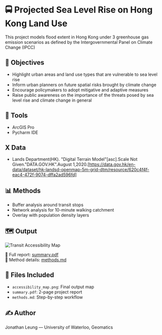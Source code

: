 # 🚍 Projected Sea Level Rise on Hong Kong Land Use

This project models flood extent in Hong Kong under 3 greenhouse gas emission scenarios as defined by the Intergovernmental Panel on Climate Change (IPCC)

## 📌 Objectives

- Highlight urban areas and land use types that are vulnerable to sea level rise
- Inform urban planners on future spatial risks brought by climate change
- Encourage policymakers to adopt mitigative and adaptive measures
- Raise public awareness on the importance of the threats posed by sea level rise and climate change in general

## 🧰 Tools

- ArcGIS Pro
- Pycharm IDE

## X Data

- Lands Department(HK). "Digital Terrain Model"[asc].Scale Not Given."DATA.GOV.HK".August 1,2020.[https://data.gov.hk/en-data/dataset/hk-landsd-openmap-5m-grid-dtm/resource/620c4f4f-eac4-472f-9074-dffa2ad596fd]

## 📊 Methods

- Buffer analysis around transit stops
- Network analysis for 10-minute walking catchment
- Overlay with population density layers

## 🗺️ Output

![Transit Accessibility Map](accessibility_map.png)

📝 Full report: [summary.pdf](summary.pdf)  
📖 Method details: [methods.md](methods.md)

## 📁 Files Included

- `accessibility_map.png`: Final output map
- `summary.pdf`: 2-page project report
- `methods.md`: Step-by-step workflow

## ✍️ Author

Jonathan Leung — University of Waterloo, Geomatics
